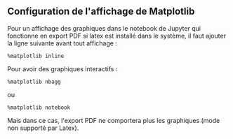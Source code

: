 ## Configuration de l'affichage de Matplotlib
Pour un affichage des graphiques dans le notebook de Jupyter qui fonctionne en export PDF si latex est installé dans le système, 
il faut ajouter la ligne suivante avant tout affichage :

    %matplotlib inline

Pour avoir des graphiques interactifs :

    %matplotlib nbagg
ou

    %matplotlib notebook
Mais dans ce cas, l'export PDF ne comportera plus les graphiques (mode non supporté par Latex).
